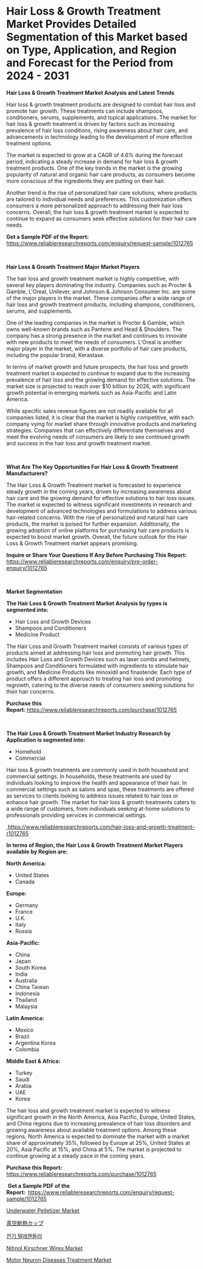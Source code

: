 <p><h1>Hair Loss & Growth Treatment Market Provides Detailed Segmentation of this Market based on Type, Application, and Region and Forecast for the Period from 2024 - 2031</h1></p><p><strong>Hair Loss & Growth Treatment Market Analysis and Latest Trends</strong></p>
<p><p>Hair loss & growth treatment products are designed to combat hair loss and promote hair growth. These treatments can include shampoos, conditioners, serums, supplements, and topical applications. The market for hair loss & growth treatment is driven by factors such as increasing prevalence of hair loss conditions, rising awareness about hair care, and advancements in technology leading to the development of more effective treatment options.</p><p>The market is expected to grow at a CAGR of 4.6% during the forecast period, indicating a steady increase in demand for hair loss & growth treatment products. One of the key trends in the market is the growing popularity of natural and organic hair care products, as consumers become more conscious of the ingredients they are putting on their hair.</p><p>Another trend is the rise of personalized hair care solutions, where products are tailored to individual needs and preferences. This customization offers consumers a more personalized approach to addressing their hair loss concerns. Overall, the hair loss & growth treatment market is expected to continue to expand as consumers seek effective solutions for their hair care needs.</p></p>
<p><strong>Get a Sample PDF of the Report:&nbsp;</strong> <a href="https://www.reliableresearchreports.com/enquiry/request-sample/1012765">https://www.reliableresearchreports.com/enquiry/request-sample/1012765</a></p>
<p>&nbsp;</p>
<p><strong>Hair Loss & Growth Treatment Major Market Players</strong></p>
<p><p>The hair loss and growth treatment market is highly competitive, with several key players dominating the industry. Companies such as Procter & Gamble, L'Oreal, Unilever, and Johnson & Johnson Consumer Inc. are some of the major players in the market. These companies offer a wide range of hair loss and growth treatment products, including shampoos, conditioners, serums, and supplements.</p><p>One of the leading companies in the market is Procter & Gamble, which owns well-known brands such as Pantene and Head & Shoulders. The company has a strong presence in the market and continues to innovate with new products to meet the needs of consumers. L'Oreal is another major player in the market, with a diverse portfolio of hair care products, including the popular brand, Kerastase.</p><p>In terms of market growth and future prospects, the hair loss and growth treatment market is expected to continue to expand due to the increasing prevalence of hair loss and the growing demand for effective solutions. The market size is projected to reach over $10 billion by 2026, with significant growth potential in emerging markets such as Asia-Pacific and Latin America.</p><p>While specific sales revenue figures are not readily available for all companies listed, it is clear that the market is highly competitive, with each company vying for market share through innovative products and marketing strategies. Companies that can effectively differentiate themselves and meet the evolving needs of consumers are likely to see continued growth and success in the hair loss and growth treatment market.</p></p>
<p>&nbsp;</p>
<p><strong>What Are The Key Opportunities For Hair Loss & Growth Treatment Manufacturers?</strong></p>
<p><p>The Hair Loss & Growth Treatment market is forecasted to experience steady growth in the coming years, driven by increasing awareness about hair care and the growing demand for effective solutions to hair loss issues. The market is expected to witness significant investments in research and development of advanced technologies and formulations to address various hair-related concerns. With the rise of personalized and natural hair care products, the market is poised for further expansion. Additionally, the growing adoption of online platforms for purchasing hair care products is expected to boost market growth. Overall, the future outlook for the Hair Loss & Growth Treatment market appears promising.</p></p>
<p><strong>Inquire or Share Your Questions If Any Before Purchasing This Report:</strong> <a href="https://www.reliableresearchreports.com/enquiry/pre-order-enquiry/1012765">https://www.reliableresearchreports.com/enquiry/pre-order-enquiry/1012765</a></p>
<p>&nbsp;</p>
<p><strong>Market Segmentation</strong></p>
<p><strong>The Hair Loss & Growth Treatment Market Analysis by types is segmented into:</strong></p>
<p><ul><li>Hair Loss and Growth Devices</li><li>Shampoos and Conditioners</li><li>Medicine Product</li></ul></p>
<p><p>The Hair Loss and Growth Treatment market consists of various types of products aimed at addressing hair loss and promoting hair growth. This includes Hair Loss and Growth Devices such as laser combs and helmets, Shampoos and Conditioners formulated with ingredients to stimulate hair growth, and Medicine Products like minoxidil and finasteride. Each type of product offers a different approach to treating hair loss and promoting regrowth, catering to the diverse needs of consumers seeking solutions for their hair concerns.</p></p>
<p><strong>Purchase this Report:&nbsp;</strong><a href="https://www.reliableresearchreports.com/purchase/1012765">https://www.reliableresearchreports.com/purchase/1012765</a></p>
<p>&nbsp;</p>
<p><strong>The Hair Loss & Growth Treatment Market Industry Research by Application is segmented into:</strong></p>
<p><ul><li>Homehold</li><li>Commercial</li></ul></p>
<p><p>Hair loss & growth treatments are commonly used in both household and commercial settings. In households, these treatments are used by individuals looking to improve the health and appearance of their hair. In commercial settings such as salons and spas, these treatments are offered as services to clients looking to address issues related to hair loss or enhance hair growth. The market for hair loss & growth treatments caters to a wide range of customers, from individuals seeking at-home solutions to professionals providing services in commercial settings.</p></p>
<p><a href="https://www.reliableresearchreports.com/hair-loss-and-growth-treatment-r1012765">&nbsp;https://www.reliableresearchreports.com/hair-loss-and-growth-treatment-r1012765</a></p>
<p><strong>In terms of Region, the Hair Loss & Growth Treatment Market Players available by Region are:</strong></p>
<p>
    <p> <strong> North America: </strong>
        <ul>
            <li>United States</li>
            <li>Canada</li>
        </ul>
        </p> 
    <p> <strong> Europe: </strong>
        <ul>
            <li>Germany</li>
            <li>France</li>
            <li>U.K.</li>
            <li>Italy</li>
            <li>Russia</li>
        </ul>
        </p> 
    <p> <strong> Asia-Pacific: </strong>
        <ul>
            <li>China</li>
            <li>Japan</li>
            <li>South Korea</li>
            <li>India</li>
            <li>Australia</li>
            <li>China Taiwan</li>
            <li>Indonesia</li>
            <li>Thailand</li>
            <li>Malaysia</li>
        </ul>
        </p> 
    <p> <strong> Latin America: </strong>
        <ul>
            <li>Mexico</li>
            <li>Brazil</li>
            <li>Argentina Korea</li>
            <li>Colombia</li>
        </ul>
        </p> 
    <p> <strong> Middle East & Africa: </strong>
        <ul>
            <li>Turkey</li>
            <li>Saudi</li>
            <li>Arabia</li>
            <li>UAE</li>
            <li>Korea</li>
        </ul>
    </p>
    </p>
<p><p>The hair loss and growth treatment market is expected to witness significant growth in the North America, Asia Pacific, Europe, United States, and China regions due to increasing prevalence of hair loss disorders and growing awareness about available treatment options. Among these regions, North America is expected to dominate the market with a market share of approximately 35%, followed by Europe at 25%, United States at 20%, Asia Pacific at 15%, and China at 5%. The market is projected to continue growing at a steady pace in the coming years.</p></p>
<p><strong>Purchase this Report: </strong><a href="https://www.reliableresearchreports.com/purchase/1012765">https://www.reliableresearchreports.com/purchase/1012765</a></p>
<p>&nbsp;<strong>Get a Sample PDF of the Report:&nbsp;&nbsp;</strong><a href="https://www.reliableresearchreports.com/enquiry/request-sample/1012765">https://www.reliableresearchreports.com/enquiry/request-sample/1012765</a></p>
<p><strong></strong></p>
<p><p><a href="https://www.linkedin.com/pulse/underwater-pelletizernbspmarket-focuses-market-share-size-projected-k9mhe">Underwater Pelletizer Market</a></p><p><a href="https://github.com/andym141978/Market-Research-Report-List-1/blob/main/412918057396.md">真空断熱カップ</a></p><p><a href="https://github.com/GabrielBlanda5656/Market-Research-Report-List-1/blob/main/694612755598.md">전기 텔레핸들러</a></p><p><a href="https://github.com/abdelrhmankishk22/Market-Research-Report-List-4/blob/main/nitinol-kirschner-wires-market.md">Nitinol Kirschner Wires Market</a></p><p><a href="https://github.com/joannagoyvaerts/Market-Research-Report-List-2/blob/main/motor-neuron-diseases-treatment-market.md">Motor Neuron Diseases Treatment Market</a></p></p>